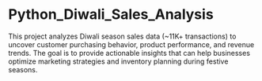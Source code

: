# Python_Diwali_Sales_Analysis
This project analyzes Diwali season sales data (~11K+ transactions) to uncover customer purchasing behavior, product performance, and revenue trends. The goal is to provide actionable insights that can help businesses optimize marketing strategies and inventory planning during festive seasons.
